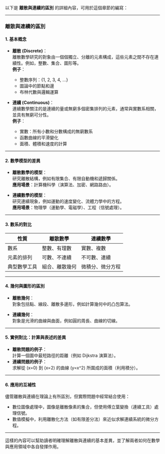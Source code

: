以下是 **離散與連續的區別** 的詳細內容，可用於這個章節的編寫：  

---

### **離散與連續的區別**  

#### **1. 基本概念**  
- **離散 (Discrete)**：  
  離散數學研究的對象由一個個獨立、分離的元素構成，這些元素之間不存在連續性。例如，整數、集合、圖形等。  
  **例子**：  
  - 整數序列：\{1, 2, 3, 4, ...\}  
  - 圖論中的節點和邊  
  - 布林代數與邏輯運算  

- **連續 (Continuous)**：  
  連續數學關注的是連續的量或無窮多個密集排列的元素，通常與實數系相關，並具有無窮可分性。  
  **例子**：  
  - 實數：所有小數和分數構成的無窮數系  
  - 函數曲線的平滑變化  
  - 面積、體積和速度的計算  

---

#### **2. 數學模型的差異**  
- **離散數學的模型**：  
  研究離散結構，例如有限集合、有限自動機和遞歸關係。  
  **應用場景**：計算機科學（演算法、加密、網路路由）。  

- **連續數學的模型**：  
  研究連續現象，例如運動的速度變化、流體力學中的方程。  
  **應用場景**：物理學（運動學、電磁學）、工程（信號處理）。  

---

#### **3. 數系的對比**  
| **性質**            | **離散數學**         | **連續數學**           |  
|---------------------|---------------------|-----------------------|  
| 數系               | 整數、有理數         | 實數、複數            |  
| 元素的排列         | 可數、不連續         | 不可數、連續          |  
| 典型數學工具       | 組合、離散幾何       | 微積分、微分方程      |  

---

#### **4. 幾何與圖形的區別**  
- **離散幾何**：  
  對象包括點、線段、離散多邊形，例如計算幾何中的凸包算法。  

- **連續幾何**：  
  對象是光滑的曲線與曲面，例如圓的周長、曲線的切線。  

---

#### **5. 實例對比：計算與表述的差異**  
- **離散問題的例子**：  
  計算一個圖中最短路徑的距離（例如 Dijkstra 演算法）。  
- **連續問題的例子**：  
  求解從 \(x=0\) 到 \(x=2\) 的曲線 \(y=x^2\) 所圍成的面積（利用積分）。  

---

#### **6. 應用的互補性**  
儘管離散與連續在理論上有所區別，但實際問題中經常結合使用：  
- 數位圖像處理中，圖像是離散像素的集合，但使用傅立葉變換（連續工具）處理信號。  
- 數值模擬中，利用離散化方法（如有限差分法）來近似求解連續系統的微分方程。  

---

這樣的內容可以幫助讀者明確理解離散與連續的基本差異，並了解兩者如何在數學與應用領域中各自發揮作用。